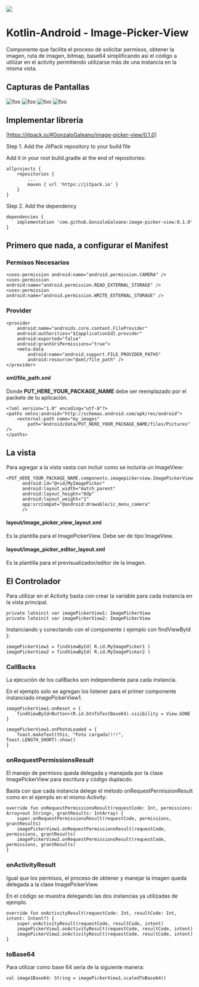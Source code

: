 [![](https://jitpack.io/v/GonzaloGaleano/image-picker-view.svg)](https://jitpack.io/#GonzaloGaleano/image-picker-view)


# Kotlin-Android - Image-Picker-View
Componente que facilita el proceso de solicitar permisos, obtener la imagen, ruta de imagen, bitmap, base64 simplificando así el código a utilizar en el activity permitiendo utilizarse más de una instancia en la misma vista.

## Capturas de Pantallas

![foo](https://raw.githubusercontent.com/GonzaloGaleano/Kotlin-Image-Picker-View/master/docs/main_activity.jpeg "Aplicando en MainActivity")
![foo](https://raw.githubusercontent.com/GonzaloGaleano/Kotlin-Image-Picker-View/master/docs/choose_image_origin.jpeg "Elegir origen de imagen")
![foo](https://raw.githubusercontent.com/GonzaloGaleano/Kotlin-Image-Picker-View/master/docs/image_zoom_editor.jpeg "Visualizar y editar rotación")
![foo](https://raw.githubusercontent.com/GonzaloGaleano/Kotlin-Image-Picker-View/master/docs/discart_prompt.jpeg "Preguntar antes de descartar")


## Implementar librería

[https://jitpack.io/#GonzaloGaleano/image-picker-view/0.1.0]

Step 1. Add the JitPack repository to your build file

Add it in your root build.gradle at the end of repositories:

```
allprojects {
    repositories {
        ...
        maven { url 'https://jitpack.io' }
    }
}
```

Step 2. Add the dependency

```
dependencies {
    implementation 'com.github.GonzaloGaleano:image-picker-view:0.1.0'
}
```

## Primero que nada, a configurar el Manifest

### Permisos Necesarios

```
<uses-permission android:name="android.permission.CAMERA" />
<uses-permission android:name="android.permission.READ_EXTERNAL_STORAGE" />
<uses-permission android:name="android.permission.WRITE_EXTERNAL_STORAGE" />
```
### Provider

```
<provider
    android:name="androidx.core.content.FileProvider"
    android:authorities="${applicationId}.provider"
    android:exported="false"
    android:grantUriPermissions="true">
    <meta-data
        android:name="android.support.FILE_PROVIDER_PATHS"
        android:resource="@xml/file_path" />
</provider>
```

#### xml/file_path.xml

Donde **PUT_HERE_YOUR_PACKAGE_NAME** debe ser reemplazado por el packete de tu aplicación.

```
<?xml version="1.0" encoding="utf-8"?>
<paths xmlns:android="http://schemas.android.com/apk/res/android">
    <external-path name="my_images"
        path="Android/data/PUT_HERE_YOUR_PACKAGE_NAME/files/Pictures" />
</paths>
```

## La vista

Para agregar a la vista vasta con incluir como se incluiría un ImageView:

```
<PUT_HERE_YOUR_PACKAGE_NAME.components.imagepickerview.ImagePickerView
      android:id="@+id/MyImagePicker"
      android:layout_width="match_parent"
      android:layout_height="0dp"
      android:layout_weight="1"
      app:srcCompat="@android:drawable/ic_menu_camera"
      />
```

#### layout/image_picker_view_layout.xml

Es la plantilla para el ImagePickerView. Debe ser de tipo ImageView.

#### layout/image_picker_editor_layout.xml

Es la plantilla para el previsualizador/editor de la imagen.

## El Controlador

Para utilizar en el Activity basta con crear la variable para cada instancia en la vista principal.

```
private lateinit var imagePickerView1: ImagePickerView
private lateinit var imagePickerView2: ImagePickerView
```

Instanciando y conectando con el componente ( ejemplo con findViewById ):

```
imagePickerView1 = findViewById( R.id.MyImagePicker1 )
imagePickerView2 = findViewById( R.id.MyImagePicker2 )
```

### CallBacks

La ejecución de los callBacks son independiente para cada instancia.

En el ejemplo solo se agregan los listener para el primer componente instanciado imagePickerView1.

```
imagePickerView1.onReset = {
    findViewById<Button>(R.id.btnToTestBase64).visibility = View.GONE
}

imagePickerView1.onPhotoLoaded = {
    Toast.makeText(this, "Foto cargada!!!!", Toast.LENGTH_SHORT).show()
}
```

### onRequestPermissionsResult

El manejo de permisos queda delegada y manejada por la clase ImagePickerView para escritura y código duplacdo.

Basta con que cada instancia delege el método onRequestPermissionResult como en el ejemplo en el mismo Activity:

```
override fun onRequestPermissionsResult(requestCode: Int, permissions: Array<out String>, grantResults: IntArray) {
    super.onRequestPermissionsResult(requestCode, permissions, grantResults)
    imagePickerView1.onRequestPermissionsResult(requestCode, permissions, grantResults)
    imagePickerView2.onRequestPermissionsResult(requestCode, permissions, grantResults)
}
```

### onActivityResult

Igual que los permisos, el proceso de obtener y manejar la imagen queda delegada a la clase ImagePickerView.

En el código se muestra delegando las dos instancias ya utilizadas de ejemplo.

```
override fun onActivityResult(requestCode: Int, resultCode: Int, intent: Intent?) {
    super.onActivityResult(requestCode, resultCode, intent)
    imagePickerView1.onActivityResult(requestCode, resultCode, intent)
    imagePickerView2.onActivityResult(requestCode, resultCode, intent)
}
```

### toBase64

Para utilizar como base 64 sería de la siguiente manera:

```
val image1Base64: String = imagePickerView1.scaledToBase64()
```
